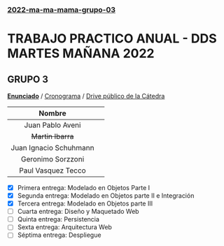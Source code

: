 ### [2022-ma-ma-mama-grupo-03](https://docs.google.com/spreadsheets/d/1J_kl2bt5TBa5uF825uVxsI2tQTeg6cdfOTXuy98ZW-M/edit#gid=1330196929)
# TRABAJO PRACTICO ANUAL - DDS MARTES MAÑANA 2022
## GRUPO 3 

[**Enunciado**](https://drive.google.com/file/d/1kabpFOAiHu6EjXc2LZPrmE_8eA2ayqVl/view) / [Cronograma](https://docs.google.com/spreadsheets/d/1L0pr_xyxJ1f-j9WMxi5TxyBcRvkTiJHSIjF7C8MWRcc/edit?usp=sharing) / [Drive público de la Cátedra](https://drive.google.com/drive/folders/1WZ9qkqUu2CYvQYDblxPhF-d2MBNEPAyG)

|**Nombre** |  | 
|:-------------------:|---|
| Juan Pablo Aveni | | |
| ~~Martin Ibarra~~ | | | 
| Juan Ignacio Schuhmann |  | | 
| Geronimo Sorzzoni |  | | 
| Paul Vasquez Tecco  |  | | 


- [x] Primera entrega: Modelado en Objetos Parte I
- [x] Segunda entrega: Modelado en Objetos parte II e Integración
- [x] Tercera entrega: Modelado en Objetos parte III
- [ ] Cuarta entrega: Diseño y Maquetado Web
- [ ] Quinta entrega: Persistencia
- [ ] Sexta entrega: Arquitectura Web
- [ ] Séptima entrega: Despliegue
